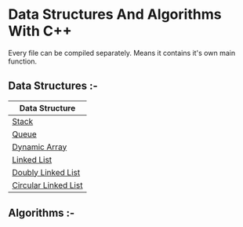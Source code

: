 
# Data Structures And Algorithms With C++

Every file can be compiled separately.
Means it contains it's own main function.

## Data Structures :-

| Data Structure                                                    |
| ----------------------------------------------------------------- |
| [Stack](https://github.com/ViplavRaja-GIT/Data-Structures-And-Algorithms-With-CPP/blob/main/Data-Structures/Stack/Stack.cpp)|
| [Queue](https://github.com/ViplavRaja-GIT/Data-Structures-And-Algorithms-With-CPP/blob/main/Data-Structures/Queue/Queue.cpp)|
| [Dynamic Array](https://github.com/ViplavRaja-GIT/Data-Structures-And-Algorithms-With-CPP/blob/main/Data-Structures/DynamicArray/DynamicArray.cpp)|
| [Linked List](https://github.com/ViplavRaja-GIT/Data-Structures-And-Algorithms-With-CPP/blob/main/Data-Structures/LinkedList/LinkedList.cpp)|
| [Doubly Linked List](https://github.com/ViplavRaja-GIT/Data-Structures-And-Algorithms-With-CPP/blob/main/Data-Structures/DoublyLinkedList/DoublyLinkedList.cpp)|
| [Circular Linked List](https://github.com/ViplavRaja-GIT/Data-Structures-And-Algorithms-With-CPP/blob/main/Data-Structures/CircularLinkedList/CircularLinkedList.cpp)|

## Algorithms :-